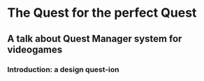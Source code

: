 # The Quest for the perfect Quest
## A talk about Quest Manager system for videogames

### Introduction: a design quest-ion
